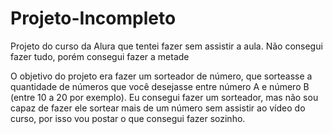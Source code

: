# Projeto-Incompleto
Projeto do curso da Alura que tentei fazer sem assistir a aula. Não consegui fazer tudo, porém consegui fazer a metade

O objetivo do projeto era fazer um sorteador de número, que sorteasse a quantidade de números que você desejasse entre número A e número B (entre 10 a 20 por exemplo).
Eu consegui fazer um sorteador, mas não sou capaz de fazer ele sortear mais de um número sem assistir ao vídeo do curso, por isso vou postar o que consegui fazer sozinho.
